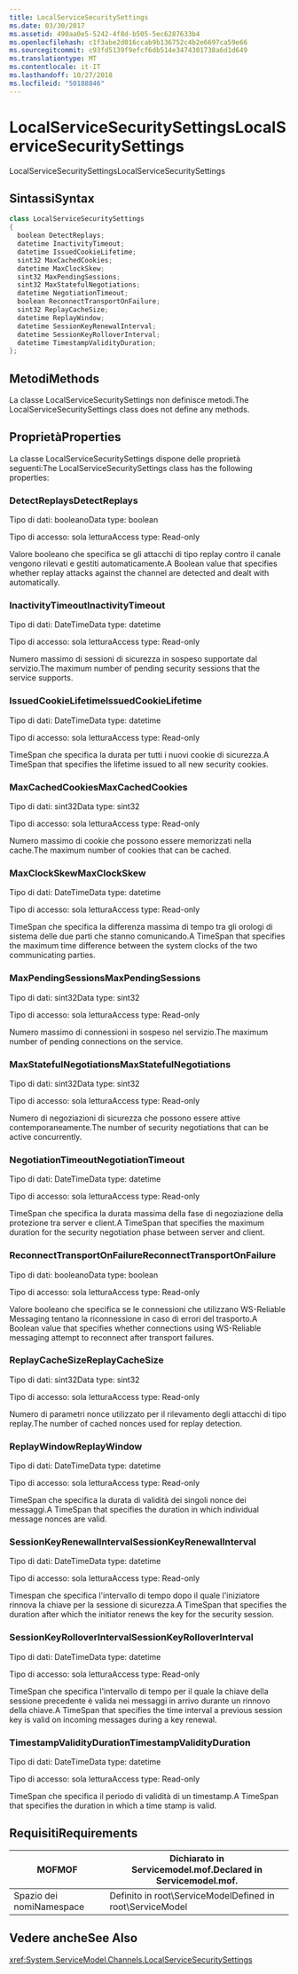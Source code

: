 ```yaml
---
title: LocalServiceSecuritySettings
ms.date: 03/30/2017
ms.assetid: 490aa0e5-5242-4f8d-b505-5ec6287633b4
ms.openlocfilehash: c1f3abe2d016ccab9b136752c4b2e6697ca59e66
ms.sourcegitcommit: c93fd5139f9efcf6db514e3474301738a6d1d649
ms.translationtype: MT
ms.contentlocale: it-IT
ms.lasthandoff: 10/27/2018
ms.locfileid: "50188846"
---
```

# <a name="localservicesecuritysettings"></a><span data-ttu-id="4f7ed-102">LocalServiceSecuritySettings</span><span class="sxs-lookup"><span data-stu-id="4f7ed-102">LocalServiceSecuritySettings</span></span>
<span data-ttu-id="4f7ed-103">LocalServiceSecuritySettings</span><span class="sxs-lookup"><span data-stu-id="4f7ed-103">LocalServiceSecuritySettings</span></span>  
  
## <a name="syntax"></a><span data-ttu-id="4f7ed-104">Sintassi</span><span class="sxs-lookup"><span data-stu-id="4f7ed-104">Syntax</span></span>  
  
```csharp
class LocalServiceSecuritySettings  
{  
  boolean DetectReplays;  
  datetime InactivityTimeout;  
  datetime IssuedCookieLifetime;  
  sint32 MaxCachedCookies;  
  datetime MaxClockSkew;  
  sint32 MaxPendingSessions;  
  sint32 MaxStatefulNegotiations;  
  datetime NegotiationTimeout;  
  boolean ReconnectTransportOnFailure;  
  sint32 ReplayCacheSize;  
  datetime ReplayWindow;  
  datetime SessionKeyRenewalInterval;  
  datetime SessionKeyRolloverInterval;  
  datetime TimestampValidityDuration;  
};  
```  
  
## <a name="methods"></a><span data-ttu-id="4f7ed-105">Metodi</span><span class="sxs-lookup"><span data-stu-id="4f7ed-105">Methods</span></span>  
 <span data-ttu-id="4f7ed-106">La classe LocalServiceSecuritySettings non definisce metodi.</span><span class="sxs-lookup"><span data-stu-id="4f7ed-106">The LocalServiceSecuritySettings class does not define any methods.</span></span>  
  
## <a name="properties"></a><span data-ttu-id="4f7ed-107">Proprietà</span><span class="sxs-lookup"><span data-stu-id="4f7ed-107">Properties</span></span>  
 <span data-ttu-id="4f7ed-108">La classe LocalServiceSecuritySettings dispone delle proprietà seguenti:</span><span class="sxs-lookup"><span data-stu-id="4f7ed-108">The LocalServiceSecuritySettings class has the following properties:</span></span>  
  
### <a name="detectreplays"></a><span data-ttu-id="4f7ed-109">DetectReplays</span><span class="sxs-lookup"><span data-stu-id="4f7ed-109">DetectReplays</span></span>  
 <span data-ttu-id="4f7ed-110">Tipo di dati: booleano</span><span class="sxs-lookup"><span data-stu-id="4f7ed-110">Data type: boolean</span></span>  
  
 <span data-ttu-id="4f7ed-111">Tipo di accesso: sola lettura</span><span class="sxs-lookup"><span data-stu-id="4f7ed-111">Access type: Read-only</span></span>  
  
 <span data-ttu-id="4f7ed-112">Valore booleano che specifica se gli attacchi di tipo replay contro il canale vengono rilevati e gestiti automaticamente.</span><span class="sxs-lookup"><span data-stu-id="4f7ed-112">A Boolean value that specifies whether replay attacks against the channel are detected and dealt with automatically.</span></span>  
  
### <a name="inactivitytimeout"></a><span data-ttu-id="4f7ed-113">InactivityTimeout</span><span class="sxs-lookup"><span data-stu-id="4f7ed-113">InactivityTimeout</span></span>  
 <span data-ttu-id="4f7ed-114">Tipo di dati: DateTime</span><span class="sxs-lookup"><span data-stu-id="4f7ed-114">Data type: datetime</span></span>  
  
 <span data-ttu-id="4f7ed-115">Tipo di accesso: sola lettura</span><span class="sxs-lookup"><span data-stu-id="4f7ed-115">Access type: Read-only</span></span>  
  
 <span data-ttu-id="4f7ed-116">Numero massimo di sessioni di sicurezza in sospeso supportate dal servizio.</span><span class="sxs-lookup"><span data-stu-id="4f7ed-116">The maximum number of pending security sessions that the service supports.</span></span>  
  
### <a name="issuedcookielifetime"></a><span data-ttu-id="4f7ed-117">IssuedCookieLifetime</span><span class="sxs-lookup"><span data-stu-id="4f7ed-117">IssuedCookieLifetime</span></span>  
 <span data-ttu-id="4f7ed-118">Tipo di dati: DateTime</span><span class="sxs-lookup"><span data-stu-id="4f7ed-118">Data type: datetime</span></span>  
  
 <span data-ttu-id="4f7ed-119">Tipo di accesso: sola lettura</span><span class="sxs-lookup"><span data-stu-id="4f7ed-119">Access type: Read-only</span></span>  
  
 <span data-ttu-id="4f7ed-120">TimeSpan che specifica la durata per tutti i nuovi cookie di sicurezza.</span><span class="sxs-lookup"><span data-stu-id="4f7ed-120">A TimeSpan that specifies the lifetime issued to all new security cookies.</span></span>  
  
### <a name="maxcachedcookies"></a><span data-ttu-id="4f7ed-121">MaxCachedCookies</span><span class="sxs-lookup"><span data-stu-id="4f7ed-121">MaxCachedCookies</span></span>  
 <span data-ttu-id="4f7ed-122">Tipo di dati: sint32</span><span class="sxs-lookup"><span data-stu-id="4f7ed-122">Data type: sint32</span></span>  
  
 <span data-ttu-id="4f7ed-123">Tipo di accesso: sola lettura</span><span class="sxs-lookup"><span data-stu-id="4f7ed-123">Access type: Read-only</span></span>  
  
 <span data-ttu-id="4f7ed-124">Numero massimo di cookie che possono essere memorizzati nella cache.</span><span class="sxs-lookup"><span data-stu-id="4f7ed-124">The maximum number of cookies that can be cached.</span></span>  
  
### <a name="maxclockskew"></a><span data-ttu-id="4f7ed-125">MaxClockSkew</span><span class="sxs-lookup"><span data-stu-id="4f7ed-125">MaxClockSkew</span></span>  
 <span data-ttu-id="4f7ed-126">Tipo di dati: DateTime</span><span class="sxs-lookup"><span data-stu-id="4f7ed-126">Data type: datetime</span></span>  
  
 <span data-ttu-id="4f7ed-127">Tipo di accesso: sola lettura</span><span class="sxs-lookup"><span data-stu-id="4f7ed-127">Access type: Read-only</span></span>  
  
 <span data-ttu-id="4f7ed-128">TimeSpan che specifica la differenza massima di tempo tra gli orologi di sistema delle due parti che stanno comunicando.</span><span class="sxs-lookup"><span data-stu-id="4f7ed-128">A TimeSpan that specifies the maximum time difference between the system clocks of the two communicating parties.</span></span>  
  
### <a name="maxpendingsessions"></a><span data-ttu-id="4f7ed-129">MaxPendingSessions</span><span class="sxs-lookup"><span data-stu-id="4f7ed-129">MaxPendingSessions</span></span>  
 <span data-ttu-id="4f7ed-130">Tipo di dati: sint32</span><span class="sxs-lookup"><span data-stu-id="4f7ed-130">Data type: sint32</span></span>  
  
 <span data-ttu-id="4f7ed-131">Tipo di accesso: sola lettura</span><span class="sxs-lookup"><span data-stu-id="4f7ed-131">Access type: Read-only</span></span>  
  
 <span data-ttu-id="4f7ed-132">Numero massimo di connessioni in sospeso nel servizio.</span><span class="sxs-lookup"><span data-stu-id="4f7ed-132">The maximum number of pending connections on the service.</span></span>  
  
### <a name="maxstatefulnegotiations"></a><span data-ttu-id="4f7ed-133">MaxStatefulNegotiations</span><span class="sxs-lookup"><span data-stu-id="4f7ed-133">MaxStatefulNegotiations</span></span>  
 <span data-ttu-id="4f7ed-134">Tipo di dati: sint32</span><span class="sxs-lookup"><span data-stu-id="4f7ed-134">Data type: sint32</span></span>  
  
 <span data-ttu-id="4f7ed-135">Tipo di accesso: sola lettura</span><span class="sxs-lookup"><span data-stu-id="4f7ed-135">Access type: Read-only</span></span>  
  
 <span data-ttu-id="4f7ed-136">Numero di negoziazioni di sicurezza che possono essere attive contemporaneamente.</span><span class="sxs-lookup"><span data-stu-id="4f7ed-136">The number of security negotiations that can be active concurrently.</span></span>  
  
### <a name="negotiationtimeout"></a><span data-ttu-id="4f7ed-137">NegotiationTimeout</span><span class="sxs-lookup"><span data-stu-id="4f7ed-137">NegotiationTimeout</span></span>  
 <span data-ttu-id="4f7ed-138">Tipo di dati: DateTime</span><span class="sxs-lookup"><span data-stu-id="4f7ed-138">Data type: datetime</span></span>  
  
 <span data-ttu-id="4f7ed-139">Tipo di accesso: sola lettura</span><span class="sxs-lookup"><span data-stu-id="4f7ed-139">Access type: Read-only</span></span>  
  
 <span data-ttu-id="4f7ed-140">TimeSpan che specifica la durata massima della fase di negoziazione della protezione tra server e client.</span><span class="sxs-lookup"><span data-stu-id="4f7ed-140">A TimeSpan that specifies the maximum duration for the security negotiation phase between server and client.</span></span>  
  
### <a name="reconnecttransportonfailure"></a><span data-ttu-id="4f7ed-141">ReconnectTransportOnFailure</span><span class="sxs-lookup"><span data-stu-id="4f7ed-141">ReconnectTransportOnFailure</span></span>  
 <span data-ttu-id="4f7ed-142">Tipo di dati: booleano</span><span class="sxs-lookup"><span data-stu-id="4f7ed-142">Data type: boolean</span></span>  
  
 <span data-ttu-id="4f7ed-143">Tipo di accesso: sola lettura</span><span class="sxs-lookup"><span data-stu-id="4f7ed-143">Access type: Read-only</span></span>  
  
 <span data-ttu-id="4f7ed-144">Valore booleano che specifica se le connessioni che utilizzano WS-Reliable Messaging tentano la riconnessione in caso di errori del trasporto.</span><span class="sxs-lookup"><span data-stu-id="4f7ed-144">A Boolean value that specifies whether connections using WS-Reliable messaging attempt to reconnect after transport failures.</span></span>  
  
### <a name="replaycachesize"></a><span data-ttu-id="4f7ed-145">ReplayCacheSize</span><span class="sxs-lookup"><span data-stu-id="4f7ed-145">ReplayCacheSize</span></span>  
 <span data-ttu-id="4f7ed-146">Tipo di dati: sint32</span><span class="sxs-lookup"><span data-stu-id="4f7ed-146">Data type: sint32</span></span>  
  
 <span data-ttu-id="4f7ed-147">Tipo di accesso: sola lettura</span><span class="sxs-lookup"><span data-stu-id="4f7ed-147">Access type: Read-only</span></span>  
  
 <span data-ttu-id="4f7ed-148">Numero di parametri nonce utilizzato per il rilevamento degli attacchi di tipo replay.</span><span class="sxs-lookup"><span data-stu-id="4f7ed-148">The number of cached nonces used for replay detection.</span></span>  
  
### <a name="replaywindow"></a><span data-ttu-id="4f7ed-149">ReplayWindow</span><span class="sxs-lookup"><span data-stu-id="4f7ed-149">ReplayWindow</span></span>  
 <span data-ttu-id="4f7ed-150">Tipo di dati: DateTime</span><span class="sxs-lookup"><span data-stu-id="4f7ed-150">Data type: datetime</span></span>  
  
 <span data-ttu-id="4f7ed-151">Tipo di accesso: sola lettura</span><span class="sxs-lookup"><span data-stu-id="4f7ed-151">Access type: Read-only</span></span>  
  
 <span data-ttu-id="4f7ed-152">TimeSpan che specifica la durata di validità dei singoli nonce dei messaggi.</span><span class="sxs-lookup"><span data-stu-id="4f7ed-152">A TimeSpan that specifies the duration in which individual message nonces are valid.</span></span>  
  
### <a name="sessionkeyrenewalinterval"></a><span data-ttu-id="4f7ed-153">SessionKeyRenewalInterval</span><span class="sxs-lookup"><span data-stu-id="4f7ed-153">SessionKeyRenewalInterval</span></span>  
 <span data-ttu-id="4f7ed-154">Tipo di dati: DateTime</span><span class="sxs-lookup"><span data-stu-id="4f7ed-154">Data type: datetime</span></span>  
  
 <span data-ttu-id="4f7ed-155">Tipo di accesso: sola lettura</span><span class="sxs-lookup"><span data-stu-id="4f7ed-155">Access type: Read-only</span></span>  
  
 <span data-ttu-id="4f7ed-156">Timespan che specifica l'intervallo di tempo dopo il quale l'iniziatore rinnova la chiave per la sessione di sicurezza.</span><span class="sxs-lookup"><span data-stu-id="4f7ed-156">A TimeSpan that specifies the duration after which the initiator renews the key for the security session.</span></span>  
  
### <a name="sessionkeyrolloverinterval"></a><span data-ttu-id="4f7ed-157">SessionKeyRolloverInterval</span><span class="sxs-lookup"><span data-stu-id="4f7ed-157">SessionKeyRolloverInterval</span></span>  
 <span data-ttu-id="4f7ed-158">Tipo di dati: DateTime</span><span class="sxs-lookup"><span data-stu-id="4f7ed-158">Data type: datetime</span></span>  
  
 <span data-ttu-id="4f7ed-159">Tipo di accesso: sola lettura</span><span class="sxs-lookup"><span data-stu-id="4f7ed-159">Access type: Read-only</span></span>  
  
 <span data-ttu-id="4f7ed-160">TimeSpan che specifica l'intervallo di tempo per il quale la chiave della sessione precedente è valida nei messaggi in arrivo durante un rinnovo della chiave.</span><span class="sxs-lookup"><span data-stu-id="4f7ed-160">A TimeSpan that specifies the time interval a previous session key is valid on incoming messages during a key renewal.</span></span>  
  
### <a name="timestampvalidityduration"></a><span data-ttu-id="4f7ed-161">TimestampValidityDuration</span><span class="sxs-lookup"><span data-stu-id="4f7ed-161">TimestampValidityDuration</span></span>  
 <span data-ttu-id="4f7ed-162">Tipo di dati: DateTime</span><span class="sxs-lookup"><span data-stu-id="4f7ed-162">Data type: datetime</span></span>  
  
 <span data-ttu-id="4f7ed-163">Tipo di accesso: sola lettura</span><span class="sxs-lookup"><span data-stu-id="4f7ed-163">Access type: Read-only</span></span>  
  
 <span data-ttu-id="4f7ed-164">TimeSpan che specifica il periodo di validità di un timestamp.</span><span class="sxs-lookup"><span data-stu-id="4f7ed-164">A TimeSpan that specifies the duration in which a time stamp is valid.</span></span>  
  
## <a name="requirements"></a><span data-ttu-id="4f7ed-165">Requisiti</span><span class="sxs-lookup"><span data-stu-id="4f7ed-165">Requirements</span></span>  
  
|<span data-ttu-id="4f7ed-166">MOF</span><span class="sxs-lookup"><span data-stu-id="4f7ed-166">MOF</span></span>|<span data-ttu-id="4f7ed-167">Dichiarato in Servicemodel.mof.</span><span class="sxs-lookup"><span data-stu-id="4f7ed-167">Declared in Servicemodel.mof.</span></span>|  
|---------|-----------------------------------|  
|<span data-ttu-id="4f7ed-168">Spazio dei nomi</span><span class="sxs-lookup"><span data-stu-id="4f7ed-168">Namespace</span></span>|<span data-ttu-id="4f7ed-169">Definito in root\ServiceModel</span><span class="sxs-lookup"><span data-stu-id="4f7ed-169">Defined in root\ServiceModel</span></span>|  
  
## <a name="see-also"></a><span data-ttu-id="4f7ed-170">Vedere anche</span><span class="sxs-lookup"><span data-stu-id="4f7ed-170">See Also</span></span>  
 <xref:System.ServiceModel.Channels.LocalServiceSecuritySettings>
